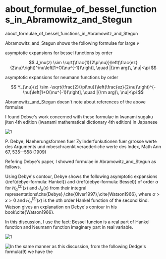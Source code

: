 # about_formulae_of_bessel_functions_in_Abramowitz_and_Stegun
about_formulae_of_bessel_functions_in_Abramowitz_and_Stegun

Abramowitz_and_Stegun shows the following formulae for large $\nu$

asymptotic expansions for bessel functions by order

$$
J_\nu(z) \sim \sqrt{\frac{1}{2\pi\nu}}\left(\frac{ez}{2\nu}\right)^\nu\left[1+O(\nu^{-1})\right], \quad |{\rm arg}\, \nu|<\pi
$$

asymptotic expansions for neumann functions by order

$$
Y_{\nu}(z) \sim -\sqrt{\frac{2}{\pi\nu}}\left(\frac{ez}{2\nu}\right)^{-\nu}\left[1+O(\nu^{-1})\right], \quad |{\rm arg}\, \nu|<\pi
$$

Abramowitz_and_Stegun doesn't note about references of the above formulae

I found Debye's work concerned with these formulae in Iwanami sugaku jiten 4th edition (iwanami mathematical dictionary 4th edition) in Japanese

![1](https://github.com/chibaf/about_formulae_of_bessel_functions_in_Abramowitz_and_Stegun/assets/1296728/96c1f30c-d402-46b4-930d-c7e17fcbdfed)

P. Debye, 
Naeherungsformen fuer Zylinderfunkutionen fuer grrosse werte des Arguments und mbeschraenkt veraederliche werte des Index, Math Ann 67, 535--558 (1909)

Refering Debye's paper, I showed formulae in Abramowitz_and_Stegun as follows.

Using Debye's contour, Debye shows the following asymptotic expansions (\ref{debye-formula: Hankel}) and (\ref{debye-formula: Bessel}) of order $\alpha$ for $H^{(2)}_{\alpha}(x)$ and $J_\alpha(x)$ from their integral representations\cite{Debye},\cite{Olver1997},\cite{Watson1966}, where $\alpha>x>0$ and $H^{(2)}_{\alpha}(x)$ is the $\alpha$th order Hankel function of the second kind. Watson gives an explanation on Debye's contour in his book\cite{Watson1966}.

In this discussion, I use the fact: Bessel funcion is a real part of Hankel function and Neumann function imaginary part in real variable.

![1](https://github.com/chibaf/about_formulae_of_bessel_functions_in_Abramowitz_and_Stegun/assets/1296728/a0fcf3a3-e916-477b-81f4-2b1487ae3017)

![In the same manner as this discussion, from the following Dedge's formula(9) we have the](https://github.com/chibaf/about_formulae_of_bessel_functions_in_Abramowitz_and_Stegun/assets/1296728/fa01e087-0da4-474e-a987-b1c58731d04f)
